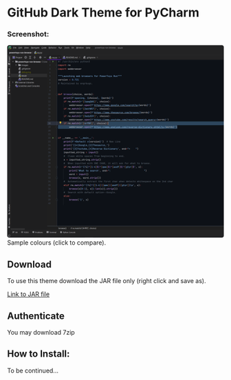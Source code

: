 # GitHub Dark Theme for PyCharm
### Screenshot:

[![Sample](https://raw.githubusercontent.com/engrbugs/PyCharm-GitHub-Dark-Theme/main/readme-images/pycharm.png)](https://github.com/engrbugs/powertoys-run-browse/blob/master/qq.py)Sample colours (click to compare).

## Download 
To use this theme download the JAR file only (right click and save as).

<a href="GitHub Dark Theme.jar" download="GitHub Dark Theme.jar">Link to JAR file</a>

## Authenticate
You may download 7zip

## How to Install:
To be continued...